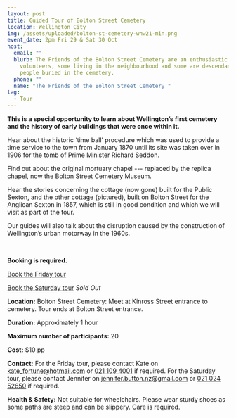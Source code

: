 ```yaml
---
layout: post
title: Guided Tour of Bolton Street Cemetery
location: Wellington City
img: /assets/uploaded/bolton-st-cemetery-whw21-min.png
event_date: 2pm Fri 29 & Sat 30 Oct
host:
  email: ""
  blurb: The Friends of the Bolton Street Cemetery are an enthusiastic group of
    volunteers, some living in the neighbourhood and some are descendants of
    people buried in the cemetery.
  phone: ""
  name: "The Friends of the Bolton Street Cemetery "
tag:
  - Tour
---
```

**This is a special opportunity to learn about Wellington’s first cemetery and the history of early buildings that were once within it.** 

Hear about the historic ‘time ball’ procedure which was used to provide a time service to the town from January 1870 until its site was taken over in 1906 for the tomb of Prime Minister Richard Seddon. 

Find out about the original mortuary chapel --- replaced by the replica chapel, now the Bolton Street Cemetery Museum. 

Hear the stories concerning the cottage (now gone) built for the Public Sexton, and the other cottage (pictured), built on Bolton Street for the Anglican Sexton in 1857, which is still in good condition and which we will visit as part of the tour. 

Our guides will also talk about the disruption caused by the construction of Wellington’s urban motorway in the 1960s.

<br>

**Booking is required.** 

<a href="https://www.eventfinda.co.nz/2021/guided-tour-of-bolton-street-cemetery/wellington?_ga=2.42993253.1506322484.1627443652-1256761527.1602535946" class="button">Book the Friday tour</a>

<a href="https://www.eventfinda.co.nz/2021/guided-tour-of-bolton-street-cemetery2/wellington?_ga=2.42993253.1506322484.1627443652-1256761527.1602535946" class="button">Book the Saturday tour</a> *Sold Out*

**Location:** Bolton Street Cemetery: Meet at Kinross Street entrance to cemetery. Tour ends at Bolton Street entrance.

**Duration:** Approximately 1 hour

**Maximum number of participants:**  20

**Cost:** $10 pp

**Contact:** For the Friday tour, please contact Kate on [kate_fortune@hotmail.com](mailto:kate_fortune@hotmail.com) or [021 109 4001](tel:0211094001) if required. For the Saturday tour, please contact Jennifer on [jennifer.button.nz@gmail.com](tel:jennifer.button.nz@gmail.com) or [021 024 52650](tel:02102452650) if required.

**Health & Safety:** Not suitable for wheelchairs. Please wear sturdy shoes as some paths are steep and can be slippery. Care is required.